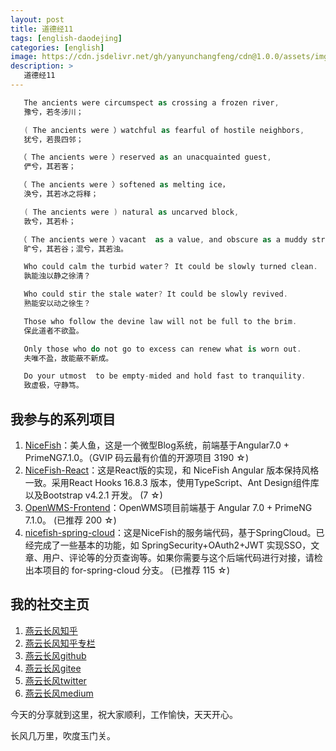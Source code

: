 ```yaml
---
layout: post
title: 道德经11
tags: [english-daodejing]
categories: [english]
image: https://cdn.jsdelivr.net/gh/yanyunchangfeng/cdn@1.0.0/assets/img/blog/english-grammer/english-grammer-cover5.png
description: >
   道德经11
---
```

 ```swift
    The ancients were circumspect as crossing a frozen river,
    豫兮，若冬涉川；
 ```
 ```swift
    ( The ancients were ）watchful as fearful of hostile neighbors,
    犹兮，若畏四邻；
 ```
 ```swift
   （ The ancients were ）reserved as an unacquainted guest,
    俨兮，其若客；
 ```
 ```swift
   （ The ancients were ）softened as melting ice，
    涣兮，其若冰之将释；
 ```
 ```swift
    ( The ancients were ) natural as uncarved block,
    敦兮，其若朴；
 ```
 ```swift
   （ The ancients were ）vacant  as a value, and obscure as a muddy stream.
    旷兮，其若谷；混兮，其若浊。
 ```
 ```swift
    Who could calm the turbid water？ It could be slowly turned clean.
    孰能浊以静之徐清？
 ```
 ```swift
    Who could stir the stale water? It could be slowly revived.
    熟能安以动之徐生？
 ```
 ```swift
    Those who follow the devine law will not be full to the brim.
    保此道者不欲盈。
 ```
 ```swift
    Only those who do not go to excess can renew what is worn out.
    夫唯不盈，故能蔽不新成。
 ```
 ```swift
    Do your utmost  to be empty-mided and hold fast to tranquility.
    致虚极，守静笃。
 ```

## 我参与的系列项目

1. [NiceFish]( https://gitee.com/mumu-osc/NiceFish)：美人鱼，这是一个微型Blog系统，前端基于Angular7.0 + PrimeNG7.1.0。（GVIP 码云最有价值的开源项目 3190 ☆)
2. [NiceFish-React]( https://github.com/damoqiongqiu/NiceFish-React)：这是React版的实现，和 NiceFish Angular 版本保持风格一致。采用React Hooks 16.8.3 版本，使用TypeScript、Ant Design组件库以及Bootstrap v4.2.1 开发。  (7 ☆)
3. [OpenWMS-Frontend](https://gitee.com/mumu-osc/OpenWMS-Frontend)：OpenWMS项目前端基于 Angular 7.0 + PrimeNG 7.1.0。  (已推荐 200 ☆)
4. [nicefish-spring-cloud](https://gitee.com/mumu-osc/nicefish-spring-cloud)：这是NiceFish的服务端代码，基于SpringCloud。已经完成了一些基本的功能，如 SpringSecurity+OAuth2+JWT 实现SSO，文章、用户、评论等的分页查询等。如果你需要与这个后端代码进行对接，请检出本项目的 for-spring-cloud 分支。 (已推荐 115 ☆)

## 我的社交主页  

1. [燕云长风知乎](https://zhihu.com/people/hbxyxuxiaodong)  
2. [燕云长风知乎专栏](https://zhuanlan.zhihu.com/yanyunchangfeng)  
3. [燕云长风github](https://github.com/yanyunchangfeng)  
4. [燕云长风gitee](https://gitee.com/yanyunchangfeng)  
5. [燕云长风twitter](https://twitter.com/yanyunchangfeng)  
6. [燕云长风medium](https://medium.com/@yanyunchangfeng) 

今天的分享就到这里，祝大家顺利，工作愉快，天天开心。

长风几万里，吹度玉门关。